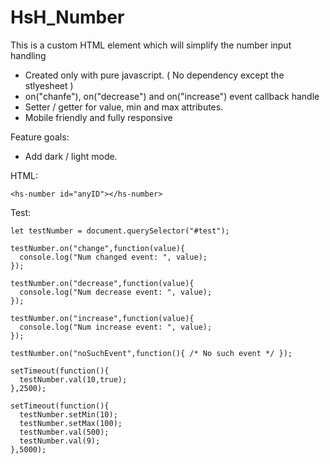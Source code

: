 # HsH_Number
This is a custom HTML element which will simplify the number input handling

- Created only with pure javascript. ( No dependency except the stlyesheet )
- on("chanfe"), on("decrease") and on("increase") event callback handle
- Setter / getter for value, min and max attributes.
- Mobile friendly and fully responsive

Feature goals:
- Add dark / light mode.

HTML:

```
<hs-number id="anyID"></hs-number>
```

Test:

```JS
let testNumber = document.querySelector("#test");

testNumber.on("change",function(value){
  console.log("Num changed event: ", value);  
});

testNumber.on("decrease",function(value){
  console.log("Num decrease event: ", value);  
});

testNumber.on("increase",function(value){
  console.log("Num increase event: ", value);  
});

testNumber.on("noSuchEvent",function(){ /* No such event */ });

setTimeout(function(){
  testNumber.val(10,true);
},2500);

setTimeout(function(){
  testNumber.setMin(10);
  testNumber.setMax(100);
  testNumber.val(500);
  testNumber.val(9);
},5000);
```
